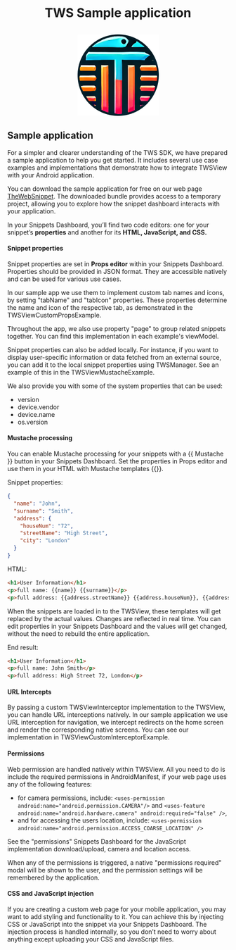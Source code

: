 <div style="text-align: center;width: 100%;">
    <h1>TWS Sample application</h1>
    <img src="images/appIcon.png" alt="My Custom Icon" style="display: block; margin: 32px auto; max-width: 100%; height: auto;" />
</div>

## Sample application

For a simpler and clearer understanding of the TWS SDK, we have prepared a sample application to help you get started.
It includes several use case examples and implementations that demonstrate how to integrate TWSView with your Android application.

You can download the sample application for free on our web page <a href="https://thewebsnippet.dev/">TheWebSnippet</a>.
The downloaded bundle provides access to a temporary project, allowing you to explore how the snippet
dashboard interacts with your application.

In your Snippets Dashboard, you’ll find two code editors: one for your snippet’s __properties__ and another for its
__HTML, JavaScript, and CSS.__

#### Snippet properties

Snippet properties are set in __Props editor__ within your Snippets Dashboard. Properties should be provided in JSON format.
They are accessible natively and can be used for various use cases.

In our sample app we use them to implement custom tab names and icons, by setting "tabName" and "tabIcon" properties.
These properties determine the name and icon of the respective tab, as demonstrated in the TWSViewCustomPropsExample.

Throughout the app, we also use property "page" to group related snippets together.
You can find this implementation in each example's viewModel.

Snippet properties can also be added locally. For instance, if you want to display user-specific information or data fetched from
an external source,
you can add it to the local snippet properties using TWSManager. See an example of this in the TWSViewMustacheExample.

We also provide you with some of the system properties that can be used:

- version
- device.vendor
- device.name
- os.version

#### Mustache processing

You can enable Mustache processing for your snippets with a {{ Mustache }} button in your Snippets Dashboard.
Set the properties in Props editor and use them in your HTML with Mustache templates {{}}.

Snippet properties:

```json
{
  "name": "John",
  "surname": "Smith",
  "address": {
    "houseNum": "72",
    "streetName": "High Street",
    "city": "London"
  }
}
```

HTML:

```html
<h1>User Information</h1>
<p>full name: {{name}} {{surname}}</p>
<p>full address: {{address.streetName}} {{address.houseNum}}, {{address.city}}</p>

```

When the snippets are loaded in to the TWSView, these templates will get replaced by the actual values.
Changes are reflected in real time. You can edit properties in your Snippets Dashboard and the values will get changed,
without the need to rebuild the entire application.

End result:

```html
<h1>User Information</h1>
<p>full name: John Smith</p>
<p>full address: High Street 72, London</p>
```

#### URL Intercepts

By passing a custom TWSViewInterceptor implementation to the TWSView, you can handle URL interceptions natively. In our sample
application we use URL interception for navigation, we intercept redirects on the home screen and render the corresponding native
screens. You can see our implementation in TWSViewCustomInterceptorExample.

#### Permissions

Web permission are handled natively within TWSView. All you need to do is include the required permissions in AndroidManifest,
if your web page uses any of the following features:

- for camera permissions, include: `<uses-permission android:name="android.permission.CAMERA"/>` and
  `<uses-feature android:name="android.hardware.camera" android:required="false" />`,
- and for accessing the users location, include: `<uses-permission android:name="android.permission.ACCESS_COARSE_LOCATION" />`

See the "permissions" Snippets Dashboard for the JavaScript implementation download/upload, camera and location access.

When any of the permissions is triggered, a native "permissions required" modal will be shown to the user, and the permission
settings will be remembered by the application.

#### CSS and JavaScript injection

If you are creating a custom web page for your mobile application, you may want to add styling and functionality to it.
You can achieve this by injecting CSS or JavaScript into the snippet via your Snippets Dashboard.
The injection process is handled internally, so you don’t need to worry about anything except uploading your CSS and JavaScript
files.